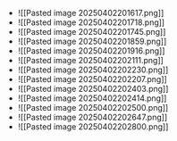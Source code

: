 - ![[Pasted image 20250402201617.png]]
- ![[Pasted image 20250402201718.png]]
- ![[Pasted image 20250402201745.png]]
- ![[Pasted image 20250402201859.png]]
- ![[Pasted image 20250402201916.png]]
- ![[Pasted image 20250402202111.png]]
- ![[Pasted image 20250402202230.png]]
- ![[Pasted image 20250402202207.png]]
- ![[Pasted image 20250402202403.png]]
- ![[Pasted image 20250402202414.png]]
- ![[Pasted image 20250402202500.png]]
- ![[Pasted image 20250402202647.png]]
- ![[Pasted image 20250402202800.png]]